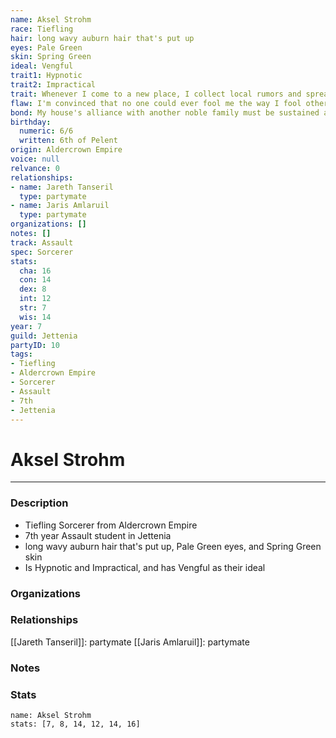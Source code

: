 ```yaml
---
name: Aksel Strohm
race: Tiefling
hair: long wavy auburn hair that's put up
eyes: Pale Green
skin: Spring Green
ideal: Vengful
trait1: Hypnotic
trait2: Impractical
trait: Whenever I come to a new place, I collect local rumors and spread gossip.
flaw: I'm convinced that no one could ever fool me the way I fool others.
bond: My house's alliance with another noble family must be sustained at all costs.
birthday:
  numeric: 6/6
  written: 6th of Pelent
origin: Aldercrown Empire
voice: null
relvance: 0
relationships:
- name: Jareth Tanseril
  type: partymate
- name: Jaris Amlaruil
  type: partymate
organizations: []
notes: []
track: Assault
spec: Sorcerer
stats:
  cha: 16
  con: 14
  dex: 8
  int: 12
  str: 7
  wis: 14
year: 7
guild: Jettenia
partyID: 10
tags:
- Tiefling
- Aldercrown Empire
- Sorcerer
- Assault
- 7th
- Jettenia
---
```

# Aksel Strohm
---
### Description
- Tiefling Sorcerer from Aldercrown Empire
- 7th year Assault student in Jettenia
- long wavy auburn hair that's put up, Pale Green eyes, and Spring Green skin
- Is Hypnotic and Impractical, and has Vengful as their ideal

### Organizations

### Relationships
[[Jareth Tanseril]]: partymate
[[Jaris Amlaruil]]: partymate

### Notes

### Stats
```statblock
name: Aksel Strohm
stats: [7, 8, 14, 12, 14, 16]
```